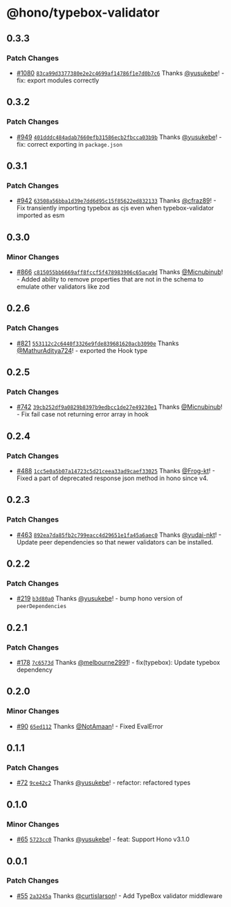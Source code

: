 # @hono/typebox-validator

## 0.3.3

### Patch Changes

- [#1080](https://github.com/honojs/middleware/pull/1080) [`83ca99d3377380e2e2c4699af14786f1e7d0b7c6`](https://github.com/honojs/middleware/commit/83ca99d3377380e2e2c4699af14786f1e7d0b7c6) Thanks [@yusukebe](https://github.com/yusukebe)! - fix: export modules correctly

## 0.3.2

### Patch Changes

- [#949](https://github.com/honojs/middleware/pull/949) [`401dddc484adab7660efb31586ecb2fbcca03b9b`](https://github.com/honojs/middleware/commit/401dddc484adab7660efb31586ecb2fbcca03b9b) Thanks [@yusukebe](https://github.com/yusukebe)! - fix: correct exporting in `package.json`

## 0.3.1

### Patch Changes

- [#942](https://github.com/honojs/middleware/pull/942) [`63508a56bba1d39e7dd6d95c15f85622ed832133`](https://github.com/honojs/middleware/commit/63508a56bba1d39e7dd6d95c15f85622ed832133) Thanks [@cfraz89](https://github.com/cfraz89)! - Fix transiently importing typebox as cjs even when typebox-validator imported as esm

## 0.3.0

### Minor Changes

- [#866](https://github.com/honojs/middleware/pull/866) [`c815055bb6669aff8fccf5f478983906c65aca9d`](https://github.com/honojs/middleware/commit/c815055bb6669aff8fccf5f478983906c65aca9d) Thanks [@Micnubinub](https://github.com/Micnubinub)! - Added ability to remove properties that are not in the schema to emulate other validators like zod

## 0.2.6

### Patch Changes

- [#821](https://github.com/honojs/middleware/pull/821) [`553112c2c6440f3326e9fde839681620acb3090e`](https://github.com/honojs/middleware/commit/553112c2c6440f3326e9fde839681620acb3090e) Thanks [@MathurAditya724](https://github.com/MathurAditya724)! - exported the Hook type

## 0.2.5

### Patch Changes

- [#742](https://github.com/honojs/middleware/pull/742) [`39cb252df9a0829b8397b9edbcc1de27e49230e1`](https://github.com/honojs/middleware/commit/39cb252df9a0829b8397b9edbcc1de27e49230e1) Thanks [@Micnubinub](https://github.com/Micnubinub)! - Fix fail case not returning error array in hook

## 0.2.4

### Patch Changes

- [#488](https://github.com/honojs/middleware/pull/488) [`1cc5e0a5b07a14723c5d21ceea33ad9caef33025`](https://github.com/honojs/middleware/commit/1cc5e0a5b07a14723c5d21ceea33ad9caef33025) Thanks [@Frog-kt](https://github.com/Frog-kt)! - Fixed a part of deprecated response json method in hono since v4.

## 0.2.3

### Patch Changes

- [#463](https://github.com/honojs/middleware/pull/463) [`892ea7da85fb2c799eacc4d29651e1fa45a6aec0`](https://github.com/honojs/middleware/commit/892ea7da85fb2c799eacc4d29651e1fa45a6aec0) Thanks [@yudai-nkt](https://github.com/yudai-nkt)! - Update peer dependencies so that newer validators can be installed.

## 0.2.2

### Patch Changes

- [#219](https://github.com/honojs/middleware/pull/219) [`b3d80a0`](https://github.com/honojs/middleware/commit/b3d80a0cca92db6b243d3a6e9761c20d931136a2) Thanks [@yusukebe](https://github.com/yusukebe)! - bump hono version of `peerDependencies`

## 0.2.1

### Patch Changes

- [#178](https://github.com/honojs/middleware/pull/178) [`7c6573d`](https://github.com/honojs/middleware/commit/7c6573da690dc002489b99c0a7a00285ebf011f4) Thanks [@melbourne2991](https://github.com/melbourne2991)! - fix(typebox): Update typebox dependency

## 0.2.0

### Minor Changes

- [#90](https://github.com/honojs/middleware/pull/90) [`65ed112`](https://github.com/honojs/middleware/commit/65ed112e0e6cc50c79d34986703d156bc88bb304) Thanks [@NotAmaan](https://github.com/NotAmaan)! - Fixed EvalError

## 0.1.1

### Patch Changes

- [#72](https://github.com/honojs/middleware/pull/72) [`9ce42c2`](https://github.com/honojs/middleware/commit/9ce42c23dd622a70628d5e0138366b5646df7da7) Thanks [@yusukebe](https://github.com/yusukebe)! - refactor: refactored types

## 0.1.0

### Minor Changes

- [#65](https://github.com/honojs/middleware/pull/65) [`5723cc0`](https://github.com/honojs/middleware/commit/5723cc08c505ab817166cf79d2dee56bd15d8c19) Thanks [@yusukebe](https://github.com/yusukebe)! - feat: Support Hono v3.1.0

## 0.0.1

### Patch Changes

- [#55](https://github.com/honojs/middleware/pull/55) [`2a3245a`](https://github.com/honojs/middleware/commit/2a3245ad060590fee85b4c7b4188196817b41945) Thanks [@curtislarson](https://github.com/curtislarson)! - Add TypeBox validator middleware
